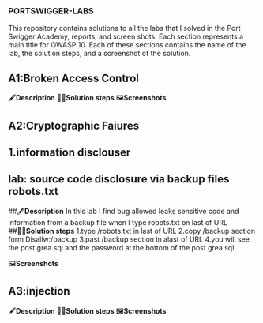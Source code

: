 ### PORTSWIGGER-LABS ###

This repository contains solutions to all the labs that I solved in the Port Swigger Academy, reports, and screen shots.
Each section represents a main title for OWASP 10. Each of these sections contains the name of the lab, the solution steps, and a screenshot of the solution.

## A1:Broken Access Control
  🖋️**Description**
  🏃‍♀️**Solution steps**
  🖼️**Screenshots**
  
## A2:Cryptographic Faiures
## 1.information disclouser
## lab: source code disclosure via backup files robots.txt

  ##🖋️**Description**
  In this lab I find  bug allowed  leaks sensitive code and information  from a backup file when I type robots.txt on last of URL  
  ##🏃‍♀️**Solution steps**
  1.type /robots.txt in last of URL
  2.copy /backup section form Disallw:/backup
  3.past /backup section in alast of URL 
  4.you will see the post grea sql and the password at the bottom of the post grea sql
  
  🖼️**Screenshots**
  
## A3:injection
  🖋️**Description**
  🏃‍♀️**Solution steps**
  🖼️**Screenshots**
  
  
